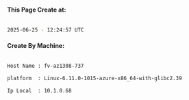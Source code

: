 
   
#### This Page Create at:

```bash

2025-06-25 - 12:24:57 UTC

```

#### Create By Machine:

```bash

Host Name : fv-az1308-737

platform  : Linux-6.11.0-1015-azure-x86_64-with-glibc2.39

Ip Local  : 10.1.0.68

```

